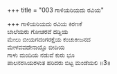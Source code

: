 +++
title = "003 ಗಾಳಿಯರಿಯದು ರವಿಯ"

+++
ಗಾಳಿಯರಿಯದು ರವಿಯ ಕಿರಣಕೆ   
ಬಾಲೆಯರು ಗೋಚರವೆ ದಡ್ಡಿಯ   
ಮೇಲು ಬೀಯಗದಂಗರಕ್ಷೆಯ ಕಂಚುಕೀಜನದ   
ಮೇಳವವದೇನಾಯ್ತೊ ಬೀದಿಯ  
ಗಾಳು ಮಂದಿಯ ನಡುವೆ ಕುರು ಭೂ  
ಪಾಲನರಸಿಯರಳುತ ಹರಿದರು ಬಿಟ್ಟ ಮಂಡೆಯಲಿ     ॥3॥